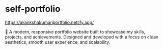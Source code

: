 # self-portfolio

https://akankshakumariportfolio.netlify.app/

🚀 A modern, responsive portfolio website built to showcase my skills, projects, and achievements. Designed and developed with a focus on clean aesthetics, smooth user experience, and scalability.
